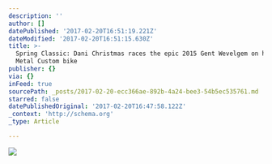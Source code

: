 ```yaml
---
description: ''
author: []
datePublished: '2017-02-20T16:51:19.221Z'
dateModified: '2017-02-20T16:51:15.630Z'
title: >-
  Spring Classic: Dani Christmas races the epic 2015 Gent Wevelgem on her Speed
  Metal Custom bike 
publisher: {}
via: {}
inFeed: true
sourcePath: _posts/2017-02-20-ecc366ae-892b-4a24-bee3-54b5ec535761.md
starred: false
datePublishedOriginal: '2017-02-20T16:47:58.122Z'
_context: 'http://schema.org'
_type: Article

---
```

![](https://the-grid-user-content.s3-us-west-2.amazonaws.com/962d0aa6-7090-45cc-9fdb-8fa90e8dbce9.jpg)